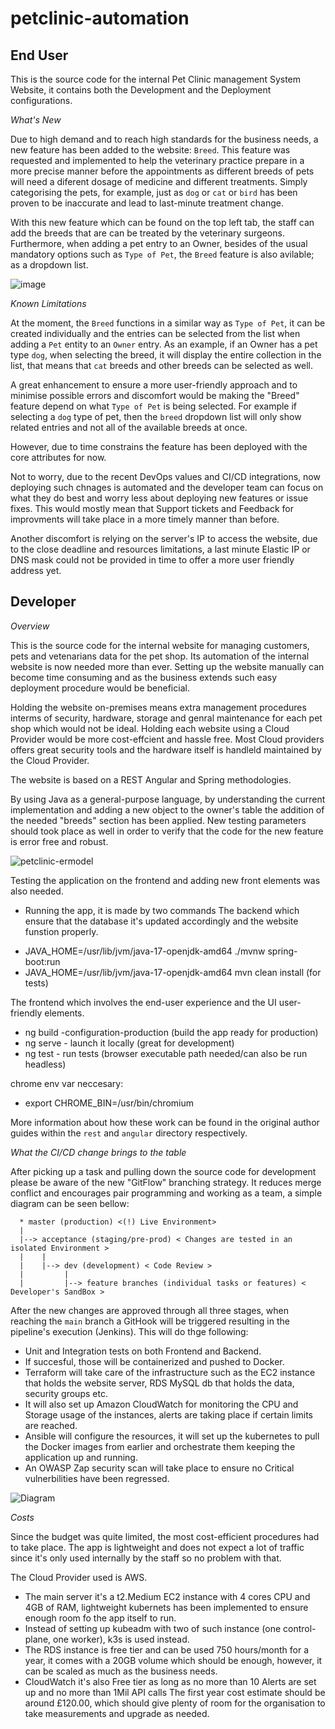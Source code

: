 # petclinic-automation

## End User

This is the source code for the internal Pet Clinic management System Website, it contains both the Development and the Deployment configurations. 

*What's New*

Due to high demand and to reach high standards for the business needs, a new feature has been added to the website: `Breed`.
This feature was requested and implemented to help the veterinary practice prepare in a more precise manner before the appointments as different breeds of pets will need a diferent dosage of medicine and different treatments.
Simply categorising the pets, for example, just as `dog` or `cat` or `bird` has been proven to be inaccurate and lead to last-minute treatment change.

With this new feature which can be found on the top left tab, the staff can add the breeds that are can be treated by the veterinary surgeons.
Furthermore, when adding a pet entry to an Owner, besides of the usual mandatory options such as `Type of Pet`, the `Breed` feature is also avilable; as a dropdown list.


![image](https://github.com/user-attachments/assets/92a6d026-0de9-4062-9693-83f430b42000)



*Known Limitations*

At the moment, the `Breed` functions in a similar way as `Type of Pet`, it can be created individually and the entries can be selected from the list when adding a `Pet` entity to an `Owner` entry.
As an example, if an Owner has a pet type `dog`, when selecting the breed, it will display the entire collection in the list, that means that `cat` breeds and other breeds can be selected as well.

A great enhancement to ensure a more user-friendly approach and to minimise possible errors and discomfort would be making the "Breed" feature depend on what `Type of Pet` is being selected.
For example if selecting a `dog` type of pet, then the `breed` dropdown list will only show related entries and not all of the available breeds at once.

However, due to time constrains the feature has been deployed with the core attributes for now.

Not to worry, due to the recent DevOps values and CI/CD integrations, now deploying such chnages is automated and the developer team can focus on what they do best and worry less about deploying new features or issue fixes.
This would mostly mean that Support tickets and Feedback for improvments will take place in a more timely manner than before.

Another discomfort is relying on the server's IP to access the website, due to the close deadline and resources limitations, a last minute Elastic IP or DNS mask could not be provided in time to offer a more user friendly address yet.


## Developer 

*Overview*

This is the source code for the internal website for managing customers, pets and vetenarians data for the pet shop. Its automation of the internal website is now needed more than ever. Setting up the website manually can become time consuming and as the business extends such easy deployment procedure would be beneficial. 

Holding the website on-premises means extra management procedures interms of security, hardware, storage and genral maintenance for each pet shop which would not be ideal. Holding each website using a Cloud Provider would be more cost-effcient and hassle free. Most Cloud providers offers great security tools and the hardware itself is handleld maintained by the Cloud Provider.

The website is based on a REST Angular and Spring methodologies.

By using Java as a general-purpose language, by understanding the current implementation and adding a new object to the owner's table the addition of the needed "breeds" section has been applied. New testing parameters should took place as well in order to verify that the code for the new feature is error free and robust.

![petclinic-ermodel](https://github.com/user-attachments/assets/fe595d09-014b-47a5-b13c-4bf866689592)


Testing the application on the frontend and adding new front elements was also needed.

* Running the app, it is made by two commands
The backend which ensure that the database it's updated accordingly and the website funstion properly.

- JAVA_HOME=/usr/lib/jvm/java-17-openjdk-amd64 ./mvnw spring-boot:run
- JAVA_HOME=/usr/lib/jvm/java-17-openjdk-amd64 mvn clean install (for tests)

The frontend which involves the end-user experience and the UI user-friendly elements.

- ng build -configuration-production (build the app ready for production)
- ng serve - launch it locally (great for development)
- ng test  - run tests (browser executable path needed/can also be run headless)

chrome env var neccesary: 
- export CHROME_BIN=/usr/bin/chromium

More information about how these work can be found in the original author guides within the `rest` and `angular` directory respectively.

*What the CI/CD change brings to the table*

After picking up a task and pulling down the source code for development please be aware of the new "GitFlow" branching strategy.
It reduces merge conflict and encourages pair programming and working as a team, a simple diagram can be seen bellow:

```
  * master (production) <(!) Live Environment>
  |
  |--> acceptance (staging/pre-prod) < Changes are tested in an isolated Environment >
  |    |
  |    |--> dev (development) < Code Review >
  |         |
  |         |--> feature branches (individual tasks or features) < Developer's SandBox >
```

After the new changes are approved through all three stages, when reaching the `main` branch a GitHook will be triggered resulting in the pipeline's execution (Jenkins).
This will do thge following:

- Unit and Integration tests on both Frontend and Backend.
- If succesful, those will be containerized and pushed to Docker.
- Terraform will take care of the infrastructure such as the EC2 instance that holds the website server, RDS MySQL db that holds the data, security groups etc.
- It will also set up Amazon CloudWatch for monitoring the CPU and Storage usage of the instances, alerts are taking place if certain limits are reached.
- Ansible will configure the resources, it will set up the kubernetes to pull the Docker images from earlier and orchestrate them keeping the application up and running.
- An OWASP Zap security scan will take place to ensure no Critical vulnerbilities have been regressed.



![Diagram](https://github.com/user-attachments/assets/4699637e-1380-4dab-8b94-b6a6343aa8df)

 


*Costs*

Since the budget was quite limited, the most cost-efficient procedures had to take place.
The app is lightweight and does not expect a lot of traffic since it's only used internally by the staff so no problem with that.

The Cloud Provider used is AWS.
- The main server it's a t2.Medium EC2 instance with 4 cores CPU and 4GB of RAM, lightweight kubernets has been implemented to ensure enough room fo the app itself to run.
- Instead of setting up kubeadm with two of such instance (one control-plane, one worker), k3s is used instead.
- The RDS instance is free tier and can be used 750 hours/month for a year, it comes with a 20GB volume which should be enough, however, it can be scaled as much as the business needs.
- CloudWatch it's also Free tier as long as no more than 10 Alerts are set up and no more than 1Mil API calls
The first year cost estimate should be around £120.00, which should give plenty of room for the organisation to take measurements and upgrade as needed.



